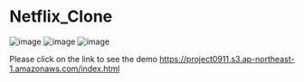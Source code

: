 # Netflix_Clone

![image](https://user-images.githubusercontent.com/120367519/221420756-23ca1893-2f32-4fcf-9388-c8b785f5cd2c.png)
![image](https://user-images.githubusercontent.com/120367519/221420636-8a8d2cf8-5363-4886-89c8-953a9c2414ca.png)
![image](https://user-images.githubusercontent.com/120367519/221420663-2e9c8b20-0a7c-4145-893d-88f9cbbb0f93.png)


Please click on the link to see the demo
https://project0911.s3.ap-northeast-1.amazonaws.com/index.html

